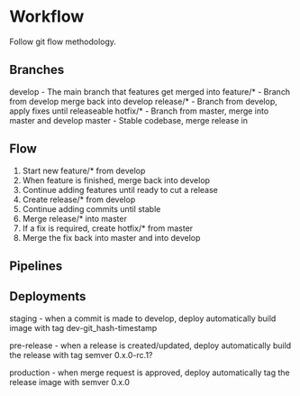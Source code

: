 # Workflow


Follow git flow methodology.

## Branches

develop   - The main branch that features get merged into
feature/* - Branch from develop merge back into develop
release/* - Branch from develop, apply fixes until releaseable
hotfix/*  - Branch from master, merge into master and develop
master    - Stable codebase, merge release in

## Flow

1. Start new feature/* from develop
1. When feature is finished, merge back into develop
1. Continue adding features until ready to cut a release
1. Create release/* from develop
1. Continue adding commits until stable
1. Merge release/* into master
1. If a fix is required, create hotfix/* from master
1. Merge the fix back into master and into develop

## Pipelines


## Deployments

staging - when a commit is made to develop, deploy automatically
  build image with tag dev-git_hash-timestamp

pre-release - when a release is created/updated, deploy automatically
  build the release with tag semver 0.x.0-rc.1?

production - when merge request is approved, deploy automatically
  tag the release image with semver 0.x.0

